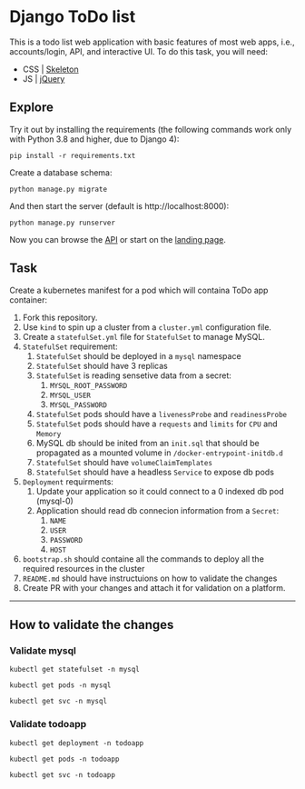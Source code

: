 # Django ToDo list

This is a todo list web application with basic features of most web apps, i.e., accounts/login, API, and interactive UI. To do this task, you will need:

- CSS | [Skeleton](http://getskeleton.com/)
- JS  | [jQuery](https://jquery.com/)

## Explore

Try it out by installing the requirements (the following commands work only with Python 3.8 and higher, due to Django 4):

```
pip install -r requirements.txt
```

Create a database schema:

```
python manage.py migrate
```

And then start the server (default is http://localhost:8000):

```
python manage.py runserver
```

Now you can browse the [API](http://localhost:8000/api/) or start on the [landing page](http://localhost:8000/).

## Task

Create a kubernetes manifest for a pod which will containa ToDo app container:

1. Fork this repository.
1. Use `kind` to spin up a cluster from a `cluster.yml` configuration file.
1. Create a `statefulSet.yml` file for `StatefulSet` to manage MySQL.
1. `StatefulSet` requirement:
    1. `StatefulSet` should be deployed in a `mysql` namespace
    1. `StatefulSet` should have 3 replicas
    3. `StatefulSet` is reading sensetive data from a secret:
        1. `MYSQL_ROOT_PASSWORD`
        1. `MYSQL_USER`
        1. `MYSQL_PASSWORD`
    4. `StatefulSet` pods should have a `livenessProbe` and `readinessProbe`
    5. `StatefulSet` pods should have a `requests` and `limits` for `CPU` and `Memory`
    6. MySQL db should be inited from an `init.sql` that should be propagated as a mounted volume in `/docker-entrypoint-initdb.d`
    7. `StatefulSet` should have `volumeClaimTemplates`
    8. `StatefulSet` should have a headless `Service` to expose db pods
1. `Deployment` requirments:
    1. Update your application so it could connect to a 0 indexed db pod (mysql-0)
    2. Application should read db connecion information from a `Secret`:
        1. `NAME`
        2. `USER`
        3. `PASSWORD`
        4. `HOST`
1. `bootstrap.sh` should containe all the commands to deploy all the required resources in the cluster
1. `README.md` should have instructuions on how to validate the changes
1. Create PR with your changes and attach it for validation on a platform.



***

## How to validate the changes

### Validate mysql

```
kubectl get statefulset -n mysql
```
```
kubectl get pods -n mysql
```
```
kubectl get svc -n mysql
```

### Validate todoapp

```
kubectl get deployment -n todoapp
```
```
kubectl get pods -n todoapp
```
```
kubectl get svc -n todoapp
```

